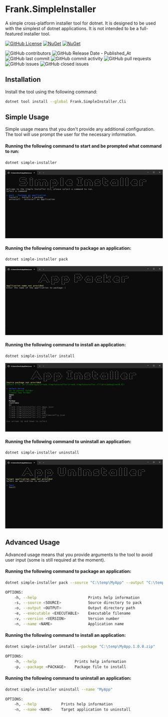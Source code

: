 # Frank.SimpleInstaller

A simple cross-platform installer tool for dotnet. It is designed to be used with the simplest of dotnet applications. It is not intended to be a full-featured installer tool.

[![GitHub License](https://img.shields.io/github/license/frankhaugen/Frank.SimpleInstaller)](LICENSE)
[![NuGet](https://img.shields.io/nuget/v/Frank.SimpleInstaller.svg)](https://www.nuget.org/packages/Frank.SimpleInstaller)
[![NuGet](https://img.shields.io/nuget/dt/Frank.SimpleInstaller.svg)](https://www.nuget.org/packages/Frank.SimpleInstaller)

![GitHub contributors](https://img.shields.io/github/contributors/frankhaugen/Frank.SimpleInstaller)
![GitHub Release Date - Published_At](https://img.shields.io/github/release-date/frankhaugen/Frank.SimpleInstaller)
![GitHub last commit](https://img.shields.io/github/last-commit/frankhaugen/Frank.SimpleInstaller)
![GitHub commit activity](https://img.shields.io/github/commit-activity/m/frankhaugen/Frank.SimpleInstaller)
![GitHub pull requests](https://img.shields.io/github/issues-pr/frankhaugen/Frank.SimpleInstaller)
![GitHub issues](https://img.shields.io/github/issues/frankhaugen/Frank.SimpleInstaller)
![GitHub closed issues](https://img.shields.io/github/issues-closed/frankhaugen/Frank.SimpleInstaller)


## Installation

Install the tool using the following command:

```bash
dotnet tool install --global Frank.SimpleInstaller.Cli
```

## Simple Usage

Simple usage means that you don't provide any additional configuration. The tool will use prompt the user for the necessary information.

#### Running the following command to start and be prompted what command to run:

```bash
dotnet simple-installer
```

![Screenshot_DefaultScreen.png](Assets/Screenshot_DefaultScreen.png)

#### Running the following command to package an application:

```bash
dotnet simple-installer pack
```

![Screenshot_PackScreen.png](Assets/Screenshot_PackScreen.png)

#### Running the following command to install an application:

```bash
dotnet simple-installer install
```

![Screenshot_InstallScreen.png](Assets/Screenshot_InstallScreen.png)

#### Running the following command to uninstall an application:

```bash
dotnet simple-installer uninstall
```

![Screenshot_UninstallScreen.png](Assets/Screenshot_UninstallScreen.png)

## Advanced Usage

Advanced usage means that you provide arguments to the tool to avoid user input (some is still required at the moment).

#### Running the following command to package an application:

```bash
dotnet simple-installer pack --source "C:\temp\MyApp" --output "C:\temp" --executable "MyApp.exe" --version "1.0.0" --name "MyApp"
```

```bash
OPTIONS:
    -h, --help                       Prints help information
    -s, --source <SOURCE>            Source directory to pack
    -o, --output <OUTPUT>            Output directory path
    -e, --executable <EXECUTABLE>    Executable filename
    -v, --version <VERSION>          Version number
    -n, --name <NAME>                Application name
```

#### Running the following command to install an application:

```bash
dotnet simple-installer install --package "C:\temp\MyApp.1.0.0.zip"
```

```bash
OPTIONS:
    -h, --help                 Prints help information
    -p, --package <PACKAGE>    Package file to install
```

#### Running the following command to uninstall an application:

```bash
dotnet simple-installer uninstall --name "MyApp"
```

```bash
OPTIONS:
    -h, --help           Prints help information
    -n, --name <NAME>    Target application to uninstall
```
